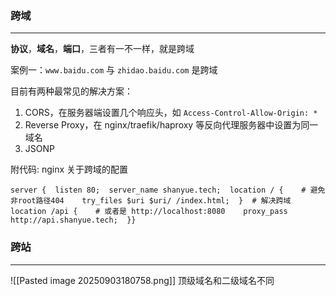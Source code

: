 ### 跨域
---
**协议**，**域名**，**端口**，三者有一不一样，就是跨域

案例一：`www.baidu.com` 与 `zhidao.baidu.com` 是跨域

目前有两种最常见的解决方案：

1. CORS，在服务器端设置几个响应头，如 `Access-Control-Allow-Origin: *`
2. Reverse Proxy，在 nginx/traefik/haproxy 等反向代理服务器中设置为同一域名
3. JSONP

附代码: nginx 关于跨域的配置
```
server {  listen 80;  server_name shanyue.tech;  location / {    # 避免非root路径404    try_files $uri $uri/ /index.html;  }  # 解决跨域  location /api {    # 或者是 http://localhost:8080    proxy_pass http://api.shanyue.tech;  }}
```

### 跨站
---
![[Pasted image 20250903180758.png]]
顶级域名和二级域名不同
